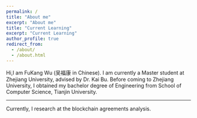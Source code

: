 ```yaml
---
permalink: /
title: "About me"
excerpt: "About me"
title: "Current Learning"
excerpt: "Current Learning"
author_profile: true
redirect_from: 
  - /about/
  - /about.html
---
```


Hi,I am FuKang Wu (吴福康 in Chinese). I am currently a Master student at Zhejiang University, advised by Dr. Kai Bu. Before coming to Zhejiang University, I obtained my bachelor degree of Engineering from School of Computer Science, Tianjin University.

---
Currently, I research at the blockchain agreements analysis.